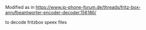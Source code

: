 Modified as in https://www.ip-phone-forum.de/threads/fritz-box-anrufbeantworter-encoder-decoder.156186/

to decode fritzbox speex files
